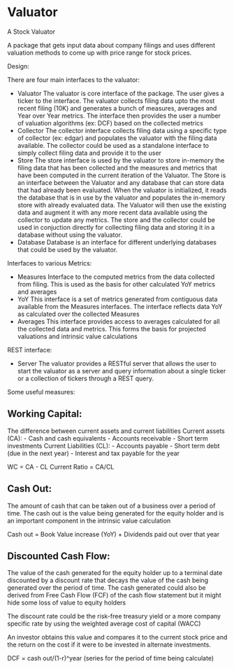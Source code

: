 # Valuator
A Stock Valuator

A package that gets input data about company filings and uses different valuation methods to come up with price range for stock prices.

Design:

There are four main interfaces to the valuator:
  - Valuator
      The valuator is core interface of the package. The user gives a ticker to the interface. The valuator collects filing data upto the most recent filing (10K) and generates a bunch of measures, averages and Year over Year metrics. The interface then provides the user a number of valuation algorithms (ex: DCF) based on the collected metrics
  - Collector
      The collector interface collects filing data using a specific type of collector (ex: edgar) and populates the valuator with the filing data available. The collector could be used as a standalone interface to simply collect filing data and provide it to the user
  - Store
      The store interface is used by the valuator to store in-memory the filing data that has been collected and the measures and metrics that have been computed in the current iteration of the Valuator.
      The Store is an interface between the Valuator and any database that can store data that had already been evaluated. When the valuator is initialized, it reads the database that is in use by the valuator and populates the in-memory store with already evaluated data. The Valuator will then use the existing data and augment it with any more recent data available using the collector to update any metrics.
      The store and the collector could be used in conjuction directly for collecting filing data and storing it in a database without using the valuator.
  - Database
      Database is an interface for different underlying databases that could be used by the valuator.

Interfaces to various Metrics:
  - Measures
      Interface to the computed metrics from the data collected from filing. This is used as the basis for other calculated YoY metrics and averages
  - YoY
      This interface is a set of metrics generated from contiguous data available from the Measures interfaces. The interface reflects data YoY as calculated over the collected Measures
  - Averages
      This interface provides access to averages calculated for all the collected data and metrics. This forms the basis for projected valuations and intrinsic value calculations

REST interface:
  - Server
      The valuator provides a RESTful server that allows the user to start the valuator as a server and query information about a single ticker or a collection of tickers through a REST query.

Some useful measures:

Working Capital:
---------------
The difference between current assets and current liabilities
Current assets (CA):
    - Cash and cash equivalents
    - Accounts receivable
    - Short term investments
Current Liabilities (CL):
    - Accounts payable
    - Short term debt (due in the next year)
    - Interest and tax payable for the year

WC = CA - CL
Current Ratio = CA/CL

Cash Out:
--------

The amount of cash that can be taken out of a business over a period of time.
The cash out is the value being generated for the equity holder and is an
important component in the intrinsic value calculation

Cash out = Book Value increase (YoY) + Dividends paid out over that year

Discounted Cash Flow:
--------------------

The value of the cash generated for the equity holder up to a terminal date
discounted by a discount rate that decays the value of the cash being generated
over the period of time. The cash generated could also be derived from Free
Cash Flow (FCF) of the cash flow statement but it might hide some loss of
value to equity holders

The discount rate could be the risk-free treasury yield or a more company
specific rate by using the weighted average cost of capital (WACC)

An investor obtains this value and compares it to the current stock price and the return on the cost if it were to be invested in alternate investments.

DCF = cash out/(1-r)^year (series for the period of time being calculate)
